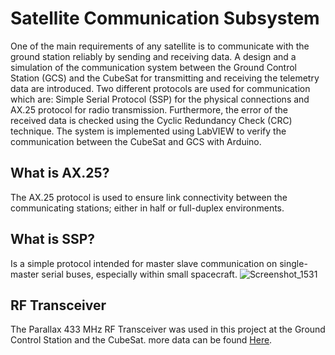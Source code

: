 # Satellite Communication Subsystem

One of the main requirements of any satellite is to communicate with the ground station reliably by sending and receiving data. A design and a simulation of the communication system between the Ground Control Station (GCS) and the CubeSat for transmitting and receiving the telemetry data are introduced. Two different protocols are used for communication which are: Simple Serial Protocol (SSP) for the physical connections and AX.25 protocol for radio transmission. Furthermore, the error of the received data is checked using the Cyclic Redundancy Check (CRC) technique. The system is implemented using LabVIEW to verify the communication between the CubeSat and GCS with Arduino.

## What is AX.25?

The AX.25 protocol is used to ensure link connectivity between the communicating stations; either in half or full-duplex environments.

## What is SSP?

Is a simple protocol intended for master slave communication on single-master serial buses, especially within small spacecraft.
![Screenshot_1531](https://user-images.githubusercontent.com/45265352/193960016-000287dd-85e1-4f95-b410-e096e7b2d079.png)

## RF Transceiver

The Parallax 433 MHz RF Transceiver was used in this project at the Ground Control Station and the CubeSat.
more data can be found [Here](https://www.mouser.com/datasheet/2/321/parallax_27982-433-mhz-rf-transceiver-documentatio-1197467.pdf).
